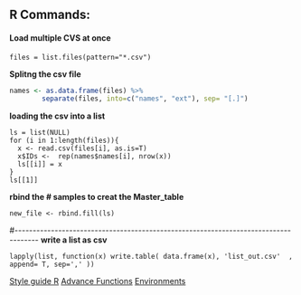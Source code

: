 ## R Commands: 
#### Load multiple CVS at once
```
files = list.files(pattern="*.csv")
```

**Splitng the csv file**
```R
names <- as.data.frame(files) %>% 
        separate(files, into=c("names", "ext"), sep= "[.]") 
```

**loading the csv into a list**
```
ls = list(NULL)
for (i in 1:length(files)){
  x <- read.csv(files[i], as.is=T)
  x$IDs <-  rep(names$names[i], nrow(x))
  ls[[i]] = x
}
ls[[1]]
```
**rbind the # samples to creat the Master_table**
```
new_file <- rbind.fill(ls)
```
#------------------------------------------------------------------------------------
**write a list as csv**
```
lapply(list, function(x) write.table( data.frame(x), 'list_out.csv'  , append= T, sep=',' ))
```

[Style guide R](http://adv-r.had.co.nz/Style.html)
[Advance Functions](http://adv-r.had.co.nz/Functions.html)
[Environments](http://adv-r.had.co.nz/Environments.html)
<!--stackedit_data:
eyJoaXN0b3J5IjpbNTgzODcxOTA3LC0yMDA0MDM3MDddfQ==
-->